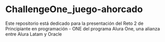 # ChallengeOne_juego-ahorcado
Este repositorio está dedicado para la presentación del Reto 2 de Principiante en programación - ONE del programa Alura One, una alianza entre Alura Latam y Oracle
